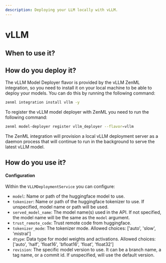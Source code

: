 ```yaml
---
description: Deploying your LLM locally with vLLM.
---
```


# vLLM

## When to use it?

## How do you deploy it?

The vLLM Model Deployer flavor is provided by the vLLM ZenML integration, so you need to install it on your local machine to be able to deploy your models. You can do this by running the following command:

```bash
zenml integration install vllm -y
```

To register the vLLM model deployer with ZenML you need to run the following command:

```bash
zenml model-deployer register vllm_deployer --flavor=vllm
```

The ZenML integration will provision a local vLLM deployment server as a daemon process that will continue to run in the background to serve the latest vLLM model.

## How do you use it?

#### Configuration

Within the `VLLMDeploymentService` you can configure:

* `model`: Name or path of the huggingface model to use.
* `tokenizer`: Name or path of the huggingface tokenizer to use. If unspecified, model name or path will be used.
* `served_model_name`: The model name(s) used in the API. If not specified, the model name will be the same as the `model` argument.
* `trust_remote_code`: Trust remote code from huggingface.
* `tokenizer_mode`: The tokenizer mode. Allowed choices: ['auto', 'slow', 'mistral']
* `dtype`: Data type for model weights and activations. Allowed choices: ['auto', 'half', 'float16', 'bfloat16', 'float', 'float32']
* `revision`: The specific model version to use. It can be a branch name, a tag name, or a commit id. If unspecified, will use the default version.
